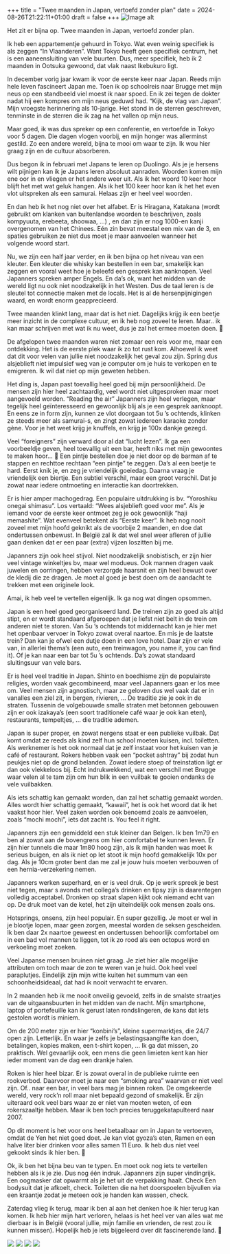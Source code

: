 +++
title = "Twee maanden in Japan, vertoefd zonder plan"
date = 2024-08-26T21:22:11+01:00
draft = false
+++
![Image alt](main.png)

Het zit er bijna op. Twee maanden in Japan, vertoefd zonder plan.

Ik heb een appartementje gehuurd in Tokyo. 
Wat even weinig specifiek is als zeggen “In Vlaanderen”.
Want Tokyo heeft geen specifiek centrum, het is een aaneensluiting van vele buurten.
Dus, meer specifiek, heb ik 2 maanden in Ootsuka gewoond, dat vlak naast Ikebukuro ligt.

In december vorig jaar kwam ik voor de eerste keer naar Japan. 
Reeds mijn hele leven fascineert Japan me. Toen ik op schoolreis naar Brugge met mijn neus op een standbeeld viel moest ik naar spoed.
En ik zei tegen de dokter nadat hij een kompres om mijn neus geduwd had. “Kijk, de vlag van Japan”.
Mijn vroegste herinnering als 10-jarige. Het stond in de sterren geschreven, tenminste in de sterren die ik zag na het vallen op mijn neus.

Maar goed, ik was dus spreker op een conferentie, en vertoefde in Tokyo voor 5 dagen. 
Die dagen vlogen voorbij, en mijn honger was allerminst gestild.
Zo een andere wereld, bijna te mooi om waar te zijn. Ik wou hier graag zijn en de cultuur absorberen.

Dus begon ik in februari met Japans te leren op Duolingo. Als je je hersens wilt pijnigen kan ik je Japans leren absoluut aanraden.
Woorden komen mijn ene oor in en vliegen er het andere weer uit. Als ik het woord 10 keer hoor blijft het met wat geluk hangen.
Als ik het 100 keer hoor kan ik het het even vlot uitspreken als een samurai. Helaas zijn er heel veel woorden.

En dan heb ik het nog niet over het alfabet.
Er is Hiragana, Katakana (wordt gebruikt om klanken van buitenlandse woorden te beschrijven, zoals kompyuuta, erebeeta, shoowaa, …) , en dan zijn er nog 1000-en kanji overgenomen van het Chinees.
Eén zin bevat meestal een mix van de 3, en spaties gebruiken ze niet dus moet je maar aanvoelen wanneer het volgende woord start.

Nu, we zijn een half jaar verder, en ik ben bijna op het niveau van een kleuter. 
Een kleuter die whisky kan bestellen in een bar, smakelijk kan zeggen en vooral weet hoe je beleefd een gesprek kan aanknopen.
Veel Japanners spreken amper Engels. En da’s ok, want het midden van de wereld ligt nu ook niet noodzakelijk in het Westen.
Dus de taal leren is de sleutel tot connectie maken met de locals. Het is al de hersenpijnigingen waard, en wordt enorm geapprecieerd.

Twee maanden klinkt lang, maar dat is het niet. Dagelijks krijg ik een beetje meer inzicht in de complexe cultuur, en ik heb nog zoveel te leren. Maar.. ik kan maar schrijven met wat ik nu weet, dus je zal het ermee moeten doen. 🙂

De afgelopen twee maanden waren niet zomaar een reis voor me, maar een ontdekking. 
Het is de eerste plek waar ik zo tot rust kom. Alhoewel ik weet dat dit voor velen van jullie niet noodzakelijk het geval zou zijn.
Spring dus alsjeblieft niet impulsief weg van je computer om je huis te verkopen en te emigreren. Ik wil dat niet op mijn geweten hebben.

Het ding is, Japan past toevallig heel goed bij mijn persoonlijkheid. De mensen zijn hier heel zachtaardig, veel wordt niet uitgesproken maar moet aangevoeld worden.
“Reading the air”
Japanners zijn heel verlegen, maar tegelijk heel geïnteresseerd en gewoonlijk blij als je een gesprek aanknoopt.
En eens ze in form zijn, kunnen ze vlot doorgaan tot 5u ’s ochtends, klinken ze steeds meer als samurai-s, en zingt zowat iedereen karaoke zonder gène.
Voor je het weet krijg je knuffels, en krijg je 100x dankje gezegd.

Veel “foreigners” zijn verward door al dat “lucht lezen”. Ik ga een voorbeeldje geven, heel toevallig uit een bar, heeft niks met mijn gewoontes te maken hoor… 🙂
Een pintje bestellen doe je niet door op de barman af te stappen en rechttoe rechtaan “een pintje” te zeggen. Da’s al een beetje te hard.
Eerst knik je, en zeg je vriendelijk goeiedag. Daarna vraag je vriendelijk een biertje.
Een subtiel verschil, maar een groot verschil. Dat je zowat naar iedere ontmoeting en interactie kan doortrekken.

Er is hier amper machogedrag. Een populaire uitdrukking is bv. “Yoroshiku onegai shimasu”. Los vertaald: “Wees alsjeblieft goed voor me”. 
Als je iemand voor de eerste keer ontmoet zeg je ook gewoonlijk “haji memashite”. Wat evenveel betekent als “Eerste keer”. 
Ik heb nog nooit zoveel met mijn hoofd geknikt als de voorbije 2 maanden, en doe dat ondertussen onbewust. 
In België zal ik dat wel snel weer afleren of jullie gaan denken dat er een paar (extra) vijzen loszitten bij me.

Japanners zijn ook heel stijvol. Niet noodzakelijk snobistisch, er zijn hier veel vintage winkeltjes bv, maar wel modueus.
Ook mannen dragen vaak juwelen en oorringen, hebben verzorgde haarsnit en zijn heel bewust over de kledij die ze dragen.
Je moet al goed je best doen om de aandacht te trekken met een originele look.

Amai, ik heb veel te vertellen eigenlijk. Ik ga nog wat dingen opsommen.

Japan is een heel goed georganiseerd land. De treinen zijn zo goed als altijd stipt, en er wordt standaard afgeroepen dat je liefst niet belt in de trein om anderen niet te storen.
Van 5u ’s ochtends tot middernacht kan je hier met het openbaar vervoer in Tokyo zowat overal naartoe. En mis je de laatste trein? Dan kan je ofwel een dutje doen in een love hotel. 
Daar zijn er vele van, in allerlei thema’s (een auto, een treinwagon, you name it, you can find it). Of je kan naar een bar tot 5u ’s ochtends. Da’s zowat standaard sluitingsuur van vele bars. 

Er is heel veel traditie in Japan. Shinto en boedhisme zijn de populairste religies, worden vaak gecombineerd, maar veel Japanners gaan er los mee om.
Veel mensen zijn agnostisch, maar ze geloven dus wel vaak dat er in vanalles een ziel zit, in bergen, rivieren, ...
De traditie zie je ook in de straten. Tussenin de volgebouwde smalle straten met betonnen gebouwen zijn er ook izakaya’s (een soort traditionele café waar je ook kan eten), restaurants, tempeltjes,  … die traditie ademen. 

Japan is super proper, en zowat nergens staat er een publieke vuilbak. Dat komt omdat ze reeds als kind zelf hun school moeten kuisen, incl. toiletten.
Als werknemer is het ook normaal dat je zelf instaat voor het kuisen van je café of restaurant. 
Rokers hebben vaak een “pocket ashtray” bij zodat hun peukjes niet op de grond belanden.
Zowat iedere stoep of treinstation ligt er dan ook vlekkeloos bij. Echt indrukwekkend, wat een verschil met Brugge waar velen al te tam zijn om hun blik in een vuilbak te gooien ondanks de vele vuilbakken.

Als iets schattig kan gemaakt worden, dan zal het schattig gemaakt worden. Alles wordt hier schattig gemaakt, “kawaii”, het is ook het woord dat ik het vaakst hoor hier.
Veel zaken worden ook benoemd zoals ze aanvoelen, zoals “mochi mochi”, iets dat zacht is. You feel it right.

Japanners zijn een gemiddeld een stuk kleiner dan Belgen. Ik ben 1m79 en ben al zowat aan de bovengrens om hier comfortabel te kunnen leven.
Er zijn hier tunnels die maar 1m80 hoog zijn, als ik mijn handen was moet ik serieus buigen, en als ik niet op let stoot ik mijn hoofd gemakkelijk 10x per dag.
Als je 10cm groter bent dan me zal je jouw huis moeten verbouwen of een hernia-verzekering nemen.

Japanners werken superhard, en er is veel druk. Op je werk spreek je best niet tegen, maar s avonds met collega’s drinken en tipsy zijn is daarentegen volledig acceptabel. Dronken op straat slapen kijkt ook niemand echt van op. De druk moet van de ketel, het zijn uiteindelijk ook mensen zoals ons.

Hotsprings, onsens, zijn heel populair. En super gezellig. Je moet er wel in je blootje lopen, maar geen zorgen, meestal worden de seksen gescheiden.
Ik ben daar 2x naartoe geweest en ondertussen behoorlijk comfortabel om in een bad vol mannen te liggen, tot ik zo rood als een octopus word en verkoeling moet zoeken.

Veel Japanse mensen bruinen niet graag. Je ziet hier alle mogelijke attributen om toch maar de zon te weren van je huid. 
Ook heel veel paraplutjes. Eindelijk zijn mijn witte kuiten het summum van een schoonheidsideaal, dat had ik nooit verwacht te ervaren.

In 2 maanden heb ik me nooit onveilig gevoeld, zelfs in de smalste straatjes van de uitgaansbuurten in het midden van de nacht. 
Mijn smartphone, laptop of portefeuille kan ik gerust laten rondslingeren, de kans dat iets gestolen wordt is miniem.

Om de 200 meter zijn er hier “konbini’s”, kleine supermarktjes, die 24/7 open zijn. Letterlijk. En waar je zelfs je belastingsaangifte kan doen, betalingen, kopies maken, een t-shirt kopen, …
Ik ga dat missen, zo praktisch. Wel gevaarlijk ook, een mens die geen limieten kent kan hier ieder moment van de dag een drankje halen.

Roken is hier heel bizar. Er is zowat overal in de publieke ruimte een rookverbod. Daarvoor moet je naar een “smoking area” waarvan er niet veel zijn.
Of.. naar een bar, in veel bars mag je binnen roken. De omgekeerde wereld, very rock’n roll maar niet bepaald gezond of smakelijk. Er zijn uiteraard ook veel bars waar ze er niet van moeten weten, of een rokerszaaltje hebben. Maar ik ben toch precies teruggekatapulteerd naar 2007.

Op dit moment is het voor ons heel betaalbaar om in Japan te vertoeven, omdat de Yen het niet goed doet.
Je kan vlot gyoza’s eten, Ramen en een halve liter bier drinken voor alles samen 11 Euro. Ik heb dus niet veel gekookt sinds ik hier ben. 🙂

Ok, ik ben het bijna beu van te typen. En moet ook nog iets te vertellen hebben als ik je zie. Dus nog één indruk.
Japanners zijn super vindingrijk. Een oogmasker dat opwarmt als je het uit de verpakking haalt. Check
Een bodysuit dat je afkoelt, check. Toiletten die na het doorspoelen bijvullen via een kraantje zodat je meteen ook je handen kan wassen, check.

Zaterdag vlieg ik terug, maar ik ben al aan het denken hoe ik hier terug kan komen. 
Ik heb hier mijn hart verloren, helaas is het heel ver van alles wat me dierbaar is in België (vooral jullie, mijn familie en vrienden, de rest zou ik kunnen missen).
Hopelijk heb je iets bijgeleerd over dit fascinerende land. 🙂


![](japan1.jpg)
![](japan2.jpg)
![](japan3.jpg)
![](japan4.jpg)